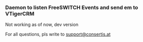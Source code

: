 ### Daemon to listen FreeSWITCH Events and send em to VTigerCRM

Not working as of now, dev version

For all questions, pls write to support@consertis.at